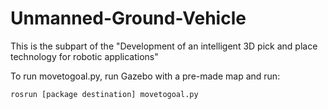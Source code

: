 # Unmanned-Ground-Vehicle
This is the subpart of the "Development of an intelligent 3D pick and place technology for robotic applications"


To run movetogoal.py, run Gazebo with a pre-made map and run:
```
rosrun [package destination] movetogoal.py
```
